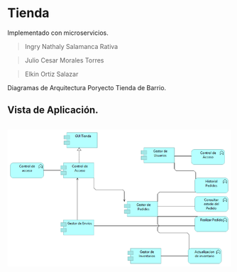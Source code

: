 # Tienda
Implementado con microservicios.


> Ingry Nathaly Salamanca Rativa

> Julio Cesar Morales Torres

> Elkin Ortiz Salazar

Diagramas de Arquitectura Poryecto Tienda de Barrio.



## Vista de Aplicación.
```sh

```
![](Imágenes/Aplicación.png)

